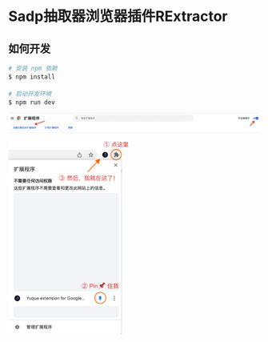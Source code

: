 <!--
 * @Author: Cishenn Lee
 * @Date: 2025-04-28 13:37:07
 * @LastEditTime: 2025-04-28 13:44:39
 * @FilePath: \RExtractor\README.md
 * @Description: 
-->
# Sadp抽取器浏览器插件RExtractor



## 如何开发

```bash
# 安装 npm 依赖
$ npm install

# 启动开发环境
$ npm run dev
```

<img
  alt="logo"
  src="./resources/dev-1.png"
  width="750"
/>

<img
  alt="logo"
  src="./resources/dev-2.png"
  width="240"
/>


